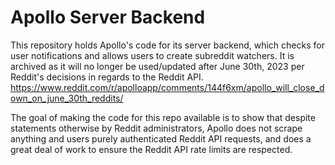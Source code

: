 # Apollo Server Backend

This repository holds Apollo's code for its server backend, which checks for user notifications and allows users to create subreddit watchers. It is archived as it will no longer be used/updated after June 30th, 2023 per Reddit's decisions in regards to the Reddit API. https://www.reddit.com/r/apolloapp/comments/144f6xm/apollo_will_close_down_on_june_30th_reddits/

The goal of making the code for this repo available is to show that despite statements otherwise by Reddit administrators, Apollo does not scrape anything and users purely authenticated Reddit API requests, and does a great deal of work to ensure the Reddit API rate limits are respected.
